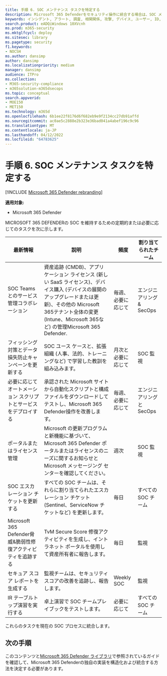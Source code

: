 ```yaml
---
title: 手順 6. SOC メンテナンス タスクを特定する
description: Microsoft 365 Defenderをセキュリティ操作に統合する場合は、SOC メンテナンス タスクを特定します。
keywords: インシデント, アラート, 調査, 相関関係, 攻撃, デバイス, ユーザー, ID, ID, メールボックス, 電子メール, 365, Microsoft, m365, インシデント対応, サイバー攻撃, secops, セキュリティ操作, soc
search.product: eADQiWindows 10XVcnh
ms.prod: m365-security
ms.mktglfcycl: deploy
ms.sitesec: library
ms.pagetype: security
f1.keywords:
- NOCSH
ms.author: dansimp
author: dansimp
ms.localizationpriority: medium
manager: dansimp
audience: ITPro
ms.collection:
- M365-security-compliance
- m365solution-m365dsecops
ms.topic: conceptual
search.appverid:
- MOE150
- MET150
ms.technology: m365d
ms.openlocfilehash: 6b1ee22f8176d6f682eb9e9f2134cc27db91affd
ms.sourcegitcommit: ac0ae5c2888e2b323e36bad041a4abef196c9c96
ms.translationtype: MT
ms.contentlocale: ja-JP
ms.lasthandoff: 04/12/2022
ms.locfileid: "64783625"
---
```

# <a name="step-6-identify-soc-maintenance-tasks"></a>手順 6. SOC メンテナンス タスクを特定する

[!INCLUDE [Microsoft 365 Defender rebranding](../includes/microsoft-defender.md)]

**適用対象:**
- Microsoft 365 Defender

MICROSOFT 365 DEFENDERの SOC を維持するための定期的または必要に応じてのタスクを次に示します。

|最新情報|説明|頻度|割り当てられたチーム|
|---|---|---|---|
|SOC Teamsとのサービス管理コラボレーション|資産追跡 (CMDB)、アプリケーション ライセンス (新しい SaaS ライセンス)、デバイス購入 (デバイスの展開のアップグレードまたは更新)、その他の Microsoft 365テナント全体の変更 (Intune、Microsoft 365など) の管理Microsoft 365 Defender.|毎週、必要に応じて|エンジニアリング & SecOps|
|フィッシング対策とデータ損失防止キャンペーンを更新する|SOC ユース ケースと、拡張組織 (人事、法的、トレーニングなど) で学習した教訓を組み込みます。|月次と必要に応じて|SOC 監視|
|必要に応じてオートメーション スクリプトとサービスをデプロイする|承認された Microsoft サイトから自動化スクリプトと構成ファイルをダウンロードしてテストし、Microsoft 365 Defender操作を改善します。|毎週、必要に応じて|エンジニアリングと SecOps|
|ポータルまたはライセンス管理|Microsoft の更新プログラムと新機能に基づいて、Microsoft 365 Defender ポータルまたはライセンスのニーズに関するお知らせとMicrosoft メッセージング センターを確認してください。|週次|SOC 監視|
|SOC エスカレーション チケットを更新する|すべての SOC チームは、それらに割り当てられたエスカレーション チケット (Sentinel、ServiceNow チケットなど) を更新します。|毎日|すべての SOC チーム|
|Microsoft 365 Defender脅威&脆弱性修復アクティビティを追跡する|TvM Secure Score 修復アクティビティを生成し、イントラネット ポータルを使用して資産所有者に報告します。|毎日|監視|
|セキュア スコア レポートを生成する|監視チームは、セキュリティスコアの改善を追跡し、報告します。|Weekly SOC|監視|
|IR テーブルトップ演習を実行する|卓上演習で SOC チームプレイブックをテストします。|必要に応じて|すべての SOC チーム|

これらのタスクを現在の SOC プロセスに統合します。

## <a name="next-steps"></a>次の手順

このコンテンツと[Microsoft 365 Defender ライブラリ](/microsoft-365/security/defender)で参照されているガイドを確認して、Microsoft 365 Defenderの独自の実装を構造化および統合する方法を決定する必要があります。
